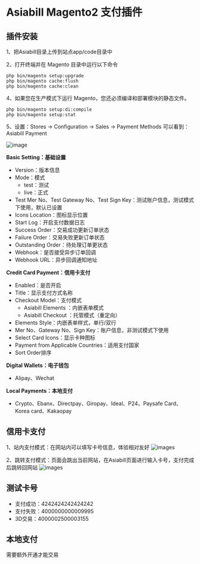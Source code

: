 
Asiabill Magento2 支付插件
=

插件安装
-

1、把Asiabill目录上传到站点app/code目录中

2、打开终端并在 Magento 目录中运行以下命令
```shell
php bin/magento setup:upgrade
php bin/magento cache:flush
php bin/magento cache:clean
```

4、如果您在生产模式下运行 Magento，您还必须编译和部署模块的静态文件。
```shell
php bin/magento setup:di:compile
php bin/magento setup:stat
```

5、设置：Stores -> Configuration -> Sales -> Payment Methods 可以看到：Asiabill Payment

![image](https://files.gitbook.com/v0/b/gitbook-x-prod.appspot.com/o/spaces%2FcSYgMg71VCxeEVhWhVFp%2Fuploads%2FE8Q0btGVbc09yHPtDFOB%2Fmaegnto2-admin-list.png?alt=media&token=62e0e936-0c2e-4c60-9638-04f056fd3551)

__Basic Setting：基础设置__

* Version：版本信息
* Mode：模式
  * test：测试
  * live：正式
* Test Mer No、Test Gateway No、Test Sign Key：测试账户信息，测试模式下使用，默认已设置
* Icons Location：图标显示位置
* Start Log：开启支付数据日志
* Success Order：交易成功更新订单状态
* Failure Order：交易失败更新订单状态
* Outstanding Order：待处理订单更状态
* Webhook：是否接受异步订单回调
* Webhook URL：异步回调通知地址

__Credit Card Payment：信用卡支付__

* Enabled：是否开启
* Title：显示支付方式名称
* Checkout Model：支付模式
  * Asiabill Elements ：内嵌表单模式
  * Asiabill Checkout ：托管模式（重定向）
* Elements Style：内嵌表单样式，单行/双行
* Mer No、Gateway No、Sign Key：账户信息，非测试模式下使用
* Select Card Icons：显示卡种图标
* Payment from Applicable Countries：适用支付国家
* Sort Order排序

__Digital Wallets：电子钱包__

* Alipay、Wechat

__Local Payments：本地支付__

* Crypto、Ebanx、Directpay、Giropay、Ideal、P24、Paysafe Card、Korea card、Kakaopay


信用卡支付
-
1、站内支付模式：在网站内可以填写卡号信息，体验相对友好
![images](https://files.gitbook.com/v0/b/gitbook-x-prod.appspot.com/o/spaces%2FcSYgMg71VCxeEVhWhVFp%2Fuploads%2Fu6jDsfj2jzpgA8kYyKTo%2Fmagento2-inner-payment.png?alt=media&token=7d0a38d4-a645-41c0-b57e-2980a4b286f1)

2、跳转支付模式：页面会跳出当前网站，在Asiabill页面进行输入卡号，支付完成后跳转回网站
![images](https://files.gitbook.com/v0/b/gitbook-x-prod.appspot.com/o/spaces%2FcSYgMg71VCxeEVhWhVFp%2Fuploads%2FJhjGY4FOLbq7UlkjkurH%2Fimage.png?alt=media&token=bd122e1d-42f3-491e-b8b9-2a6319f90671)


测试卡号
-
* 支付成功：4242424242424242
* 支付失败：4000000000009995
* 3D交易：4000002500003155

本地支付
-
需要额外开通才能交易

